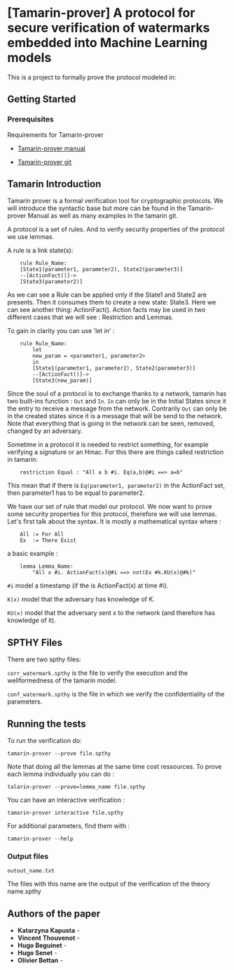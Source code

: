 
# [Tamarin-prover] A protocol for secure verification of watermarks embedded into Machine Learning models

This is a project to formally prove the protocol modeled in: 

## Getting Started


### Prerequisites

Requirements for Tamarin-prover 

- [Tamarin-prover manual](https://tamarin-prover.github.io/)

- [Tamarin-prover git](https://github.com/tamarin-prover/tamarin-prover)

## Tamarin Introduction
Tamarin prover is a formal verification tool for cryptographic protocols.
We will introduce the syntactic base but more can be found in the Tamarin-prover Manual as well as many examples in the tamarin git.

A protocol is a set of rules. And to verify security properties of the protocol we use lemmas.

A rule is a link state(s):
~~~~
	rule Rule_Name:
	[State1(parameter1, parameter2), State2(parameter3)]
	--[ActionFact()]->
	[State3(parameter2)]	
~~~~
As we can see a Rule can be applied only if the State1 and State2 are presents. Then it consumes them to create a new state: State3.
Here we can see another thing: ActionFact(). Action facts may be used in two different cases that we will see : Restriction and Lemmas.

To gain in clarity you can use 'let in' :
~~~~
	rule Rule_Name:
		let
		new_param = <parameter1, parameter2>
		in
		[State1(parameter1, parameter2), State2(parameter3)]
		--[ActionFact()]->
		[State3(new_param)]
~~~~


Since the soul of a protocol is to exchange thanks to a network, tamarin has two built-ins function : `Out` and `In`.
`In` can only be in the Initial States since it the entry to receive a message from the network. 
Contrarily `Out` can only be in the created states since it is a message that will be send to the network. 
Note that everything that is going in the network can be seen, removed, changed by an adversary.

Sometime in a protocol it is needed to restrict something, for example verifying a signature or an Hmac. 
For this there are things called restriction in tamarin:
~~~~
	restriction Equal : "All a b #i. Eq(a,b)@#i ==> a=b"
~~~~
This mean that if there is `Eq(parameter1, parameter2)` in the ActionFact set, then parameter1 has to be equal to parameter2.


We have our set of rule that model our protocol. We now want to prove some security properties for this protocol, therefore we will use lemmas.
Let's first talk about the syntax. It is mostly a mathematical syntax where :
~~~~
	All := For All
	Ex  := There Exist
~~~~
a basic example :
~~~~
	lemma Lemma_Name:
		"All x #i. ActionFact(x)@#i ==> not(Ex #k.KU(x)@#k)"
~~~~
`#i` model a timestamp (if the is ActionFact(x) at time #i).

`K(x)` model that the adversary has knowledge of K.

`KU(x)` model that the adversary sent x to the network (and therefore has knowledge of it).
## SPTHY Files

There are two spthy files:

`corr_watermark.spthy` is the file to verify the execution and the wellformedness of the tamarin model.

`conf_watermark.spthy` is the file in which we verify the confidentiality of the parameters.

## Running the tests

To run the verification do:
	
	tamarin-prover --prove file.spthy
Note that doing all the lemmas at the same time cost ressources. To prove each lemma individually you can do :
	
	talarin-prover --prove=lemma_name file.spthy
You can have an interactive verification :
	
	tamarin-prover interactive file.spthy
For additional parameters, find them with :
	
	tamarin-prover --help

### Output files

	outout_name.txt
The files with this name are the output of the verification of the theory name.spthy



## Authors of the paper

  - **Katarzyna Kapusta** - 
  - **Vincent Thouvenot** - 
  - **Hugo Beguinet** - 
  - **Hugo Senet** - 
  - **Olivier Bettan** - 

